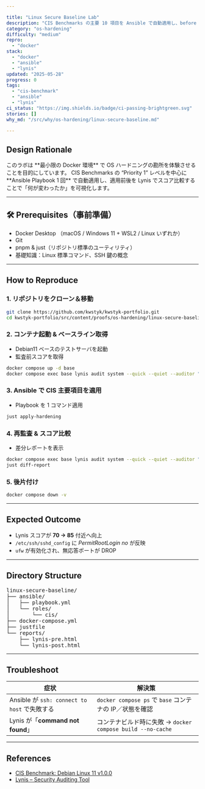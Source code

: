 ```yaml
---

title: "Linux Secure Baseline Lab"
description: "CIS Benchmarks の主要 10 項目を Ansible で自動適用し、before / after を監査レポートで比較するラボ"
category: "os-hardening"
difficulty: "medium"
repro:
  - "docker"
stack:
  - "docker"
  - "ansible"
  - "lynis"
updated: "2025-05-28"
progress: 0
tags:
  - "cis-benchmark"
  - "ansible"
  - "lynis"
ci_status: "https://img.shields.io/badge/ci-passing-brightgreen.svg"
stories: []
why_md: "/src/why/os-hardening/linux-secure-baseline.md"

---
```


## Design Rationale

<div class="my-4 border-l-4 p-4 rounded bg-blue-800 border-blue-500 text-white">
このラボは **最小限の Docker 環境** で OS ハードニングの勘所を体験させることを目的にしています。  
CIS Benchmarks の “Priority 1” レベルを中心に **Ansible Playbook 1 回** で自動適用し、適用前後を Lynis でスコア比較することで「何が変わったか」を可視化します。
</div>

---

## 🛠️ Prerequisites（事前準備）

- Docker Desktop （macOS / Windows 11 + WSL2 / Linux いずれか）
- Git
- pnpm & just（リポジトリ標準のユーティリティ）
- 基礎知識：Linux 標準コマンド、SSH 鍵の概念

---

## How to Reproduce

### 1. リポジトリをクローン＆移動

```bash
git clone https://github.com/kwstyk/kwstyk-portfolio.git
cd kwstyk-portfolio/src/content/proofs/os-hardening/linux-secure-baseline
```

### 2. コンテナ起動 & ベースライン取得
- Debian11 ベースのテストサーバを起動
- 監査前スコアを取得

```bash
docker compose up -d base
docker compose exec base lynis audit system --quick --quiet --auditor "pre"
```

### 3. Ansible で CIS 主要項目を適用
- Playbook を 1 コマンド適用
```bash
just apply-hardening
```

### 4. 再監査 & スコア比較
- 差分レポートを表示
```bash
docker compose exec base lynis audit system --quick --quiet --auditor "post"
just diff-report
```

### 5. 後片付け

```bash
docker compose down -v
```

---

## Expected Outcome

- Lynis スコアが **70 → 85** 付近へ向上  
- `/etc/ssh/sshd_config` に *PermitRootLogin no* が反映  
- `ufw` が有効化され、無応答ポートが DROP

---

## Directory Structure

<div class="my-6 p-4 bg-gray-800 text-white rounded font-mono text-sm overflow-x-auto">
<pre>
linux-secure-baseline/
├── ansible/
│   ├── playbook.yml
│   └── roles/
│       └── cis/
├── docker-compose.yml
├── justfile
└── reports/
    ├── lynis-pre.html
    └── lynis-post.html
</pre>
</div>

---

## Troubleshoot

| 症状                                         | 解決策                                           |
|--------------------------------------------|------------------------------------------------|
| Ansible が `ssh: connect to host` で失敗する | `docker compose ps` で `base` コンテナの IP／状態を確認 |
| Lynis が「**command not found**」            | コンテナビルド時に失敗 → `docker compose build --no-cache` |

---

## References

- [CIS Benchmark: Debian Linux 11 v1.0.0](https://www.cisecurity.org/)
- [Lynis – Security Auditing Tool](https://github.com/CISOfy/lynis)
